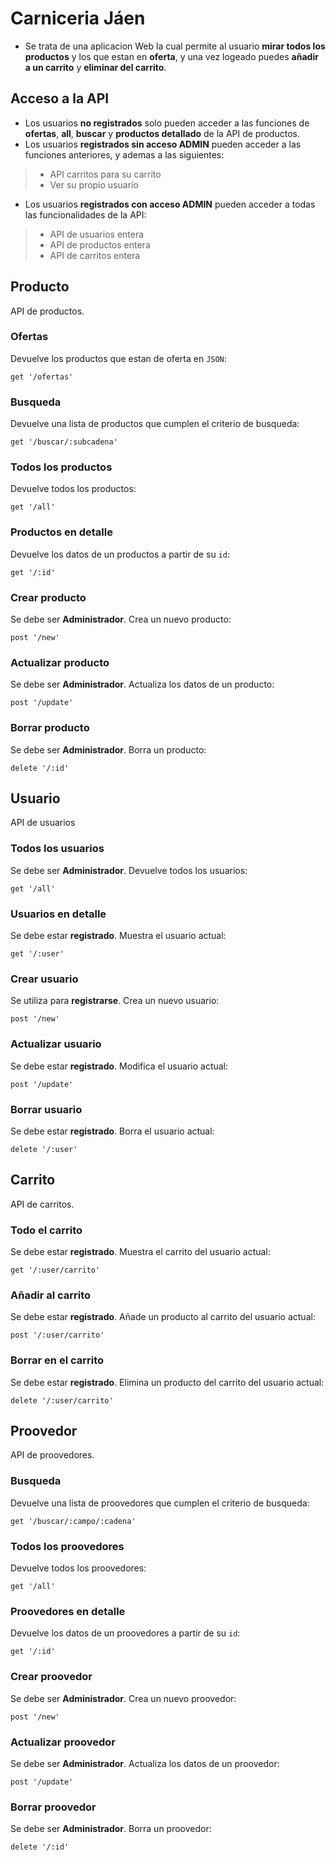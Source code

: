 # Carniceria Jáen #

* Se trata de una aplicacion Web la cual permite al usuario __mirar todos los productos__ y los que estan en __oferta__, y una vez logeado puedes __añadir a un carrito__ y __eliminar del carrito__.

## Acceso a la API

* Los usuarios __no registrados__ solo pueden acceder a las funciones de __ofertas__, __all__, __buscar__ y __productos detallado__ de la API de productos.
* Los usuarios __registrados sin acceso ADMIN__ pueden acceder a las funciones anteriores, y ademas a las siguientes:
>* API carritos para su carrito
>* Ver su propio usuario
* Los usuarios __registrados con acceso ADMIN__ pueden acceder a todas las funcionalidades de la API:
>* API de usuarios entera
>* API de productos entera
>* API de carritos entera

## Producto
API de productos.

### Ofertas
Devuelve los productos que estan de oferta en `JSON`:  
```
get '/ofertas'
```
### Busqueda
Devuelve una lista de productos que cumplen el criterio de busqueda:  
```
get '/buscar/:subcadena'
```
### Todos los productos
Devuelve todos los productos:  
```
get '/all'
```
### Productos en detalle
Devuelve los datos de un productos a partir de su `id`:  
```
get '/:id'
```

### Crear producto
Se debe ser __Administrador__. Crea un nuevo producto:  
```
post '/new'
```
### Actualizar producto
Se debe ser __Administrador__. Actualiza los datos de un producto:  
```
post '/update'
```
### Borrar producto
Se debe ser __Administrador__. Borra un producto:  
```
delete '/:id'
```

## Usuario
API de usuarios

### Todos los usuarios
Se debe ser __Administrador__. Devuelve todos los usuarios:  
```
get '/all'
```
### Usuarios en detalle
Se debe estar __registrado__. Muestra el usuario actual:  
```
get '/:user'
```
### Crear usuario
Se utiliza para __registrarse__. Crea un nuevo usuario:  
```
post '/new'
```
### Actualizar usuario
Se debe estar __registrado__. Modifica el usuario actual:  
```
post '/update'
```
### Borrar usuario
Se debe estar __registrado__. Borra el usuario actual:  
```
delete '/:user'
```

## Carrito
API de carritos.

### Todo el carrito
Se debe estar __registrado__. Muestra el carrito del usuario actual:  
```
get '/:user/carrito'
```
### Añadir al carrito
Se debe estar __registrado__. Añade un producto al carrito del usuario actual:  
```
post '/:user/carrito'
```
### Borrar en el carrito
Se debe estar __registrado__. Elimina un producto del carrito del usuario actual:  
```
delete '/:user/carrito'
```
## Proovedor
API de proovedores.

### Busqueda
Devuelve una lista de proovedores que cumplen el criterio de busqueda:  
```
get '/buscar/:campo/:cadena'
```
### Todos los proovedores
Devuelve todos los proovedores:  
```
get '/all'
```
### Proovedores en detalle
Devuelve los datos de un proovedores a partir de su `id`:  
```
get '/:id'
```

### Crear proovedor
Se debe ser __Administrador__. Crea un nuevo proovedor:  
```
post '/new'
```
### Actualizar proovedor
Se debe ser __Administrador__. Actualiza los datos de un proovedor:  
```
post '/update'
```
### Borrar proovedor
Se debe ser __Administrador__. Borra un proovedor:  
```
delete '/:id'
```
